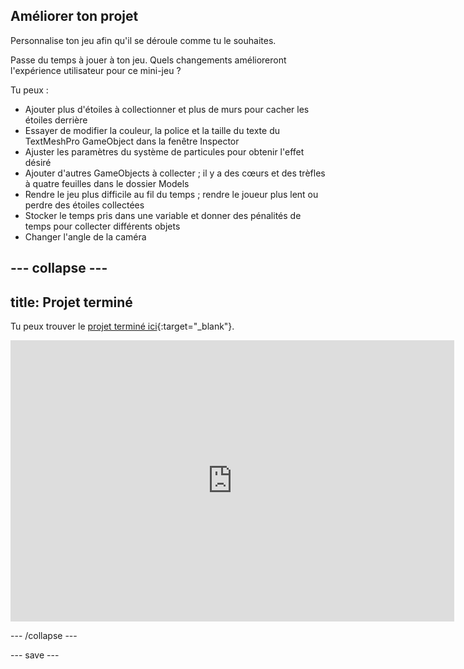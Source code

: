 ## Améliorer ton projet

Personnalise ton jeu afin qu'il se déroule comme tu le souhaites.

Passe du temps à jouer à ton jeu. Quels changements amélioreront l'expérience utilisateur pour ce mini-jeu ?

Tu peux :
+ Ajouter plus d'étoiles à collectionner et plus de murs pour cacher les étoiles derrière
+ Essayer de modifier la couleur, la police et la taille du texte du TextMeshPro GameObject dans la fenêtre Inspector
+ Ajuster les paramètres du système de particules pour obtenir l'effet désiré
+ Ajouter d'autres GameObjects à collecter ; il y a des cœurs et des trèfles à quatre feuilles dans le dossier Models
+ Rendre le jeu plus difficile au fil du temps ; rendre le joueur plus lent ou perdre des étoiles collectées
+ Stocker le temps pris dans une variable et donner des pénalités de temps pour collecter différents objets
+ Changer l'angle de la caméra

--- collapse ---
---
title: Projet terminé
---

Tu peux trouver le [projet terminé ici](https://rpf.io/p/en/star-collector-get){:target="_blank"}.

<iframe allowtransparency="true" width="710" height="450" src="https://raspberrypilearning.github.io/unity-webgl/star-collector-extended" frameborder="0"></iframe>

--- /collapse ---

--- save ---
